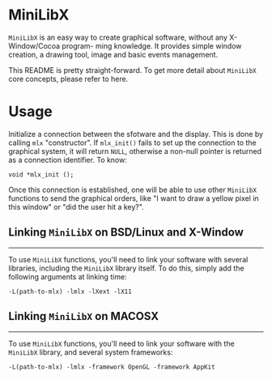 # MiniLibX

`MiniLibX`  is an easy way to create graphical software, without any X-Window/Cocoa program-
ming knowledge. It provides simple window creation, a drawing tool, image and basic events
management.

This README is pretty straight-forward. To get more detail about `MiniLibX` core concepts, please refer to here.

# Usage

Initialize a connection between the sfotware and the display. This is done by calling `mlx` "constructor". If `mlx_init()` fails to set up the connection to the graphical system, it will return `NULL`,
otherwise a non-null pointer is returned as a connection identifier. To know:

```
void *mlx_init ();
```

Once  this  connection  is  established, one will be able to use other `MiniLibX` functions to send the graphical orders, like "I want to draw a yellow pixel in this window" or "did the user hit a key?".



## Linking `MiniLibX` on BSD/Linux and X-Window
---

To use `MiniLibX` functions, you'll need to  link  your  software  with  several  libraries,
including  the `MiniLibX` library itself.  To do this, simply add the following arguments at
linking time:

```
-L(path-to-mlx) -lmlx -lXext -lX11
```

## Linking `MiniLibX` on MACOSX
---

To use `MiniLibX` functions, you'll need to link your software with  the  `MiniLibX`  library,
and several system frameworks:

```
-L(path-to-mlx) -lmlx -framework OpenGL -framework AppKit
```
